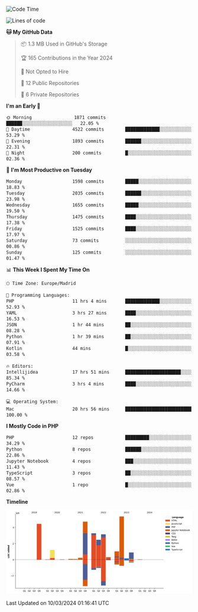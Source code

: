 <!--START_SECTION:waka-->
![Code Time](http://img.shields.io/badge/Code%20Time-90%20hrs%2032%20mins-blue)

![Lines of code](https://img.shields.io/badge/From%20Hello%20World%20I%27ve%20Written-27.3%20million%20lines%20of%20code-blue)

**🐱 My GitHub Data** 

> 📦 1.3 MB Used in GitHub's Storage 
 > 
> 🏆 165 Contributions in the Year 2024
 > 
> 🚫 Not Opted to Hire
 > 
> 📜 12 Public Repositories 
 > 
> 🔑 6 Private Repositories 
 > 
**I'm an Early 🐤** 

```text
🌞 Morning                1871 commits        ██████░░░░░░░░░░░░░░░░░░░   22.05 % 
🌆 Daytime                4522 commits        █████████████░░░░░░░░░░░░   53.29 % 
🌃 Evening                1893 commits        ██████░░░░░░░░░░░░░░░░░░░   22.31 % 
🌙 Night                  200 commits         █░░░░░░░░░░░░░░░░░░░░░░░░   02.36 % 
```
📅 **I'm Most Productive on Tuesday** 

```text
Monday                   1598 commits        █████░░░░░░░░░░░░░░░░░░░░   18.83 % 
Tuesday                  2035 commits        ██████░░░░░░░░░░░░░░░░░░░   23.98 % 
Wednesday                1655 commits        █████░░░░░░░░░░░░░░░░░░░░   19.50 % 
Thursday                 1475 commits        ████░░░░░░░░░░░░░░░░░░░░░   17.38 % 
Friday                   1525 commits        ████░░░░░░░░░░░░░░░░░░░░░   17.97 % 
Saturday                 73 commits          ░░░░░░░░░░░░░░░░░░░░░░░░░   00.86 % 
Sunday                   125 commits         ░░░░░░░░░░░░░░░░░░░░░░░░░   01.47 % 
```


📊 **This Week I Spent My Time On** 

```text
🕑︎ Time Zone: Europe/Madrid

💬 Programming Languages: 
PHP                      11 hrs 4 mins       █████████████░░░░░░░░░░░░   52.93 % 
YAML                     3 hrs 27 mins       ████░░░░░░░░░░░░░░░░░░░░░   16.53 % 
JSON                     1 hr 44 mins        ██░░░░░░░░░░░░░░░░░░░░░░░   08.28 % 
Python                   1 hr 39 mins        ██░░░░░░░░░░░░░░░░░░░░░░░   07.91 % 
Kotlin                   44 mins             █░░░░░░░░░░░░░░░░░░░░░░░░   03.58 % 

🔥 Editors: 
Intellijidea             17 hrs 51 mins      █████████████████████░░░░   85.34 % 
PyCharm                  3 hrs 4 mins        ████░░░░░░░░░░░░░░░░░░░░░   14.66 % 

💻 Operating System: 
Mac                      20 hrs 56 mins      █████████████████████████   100.00 % 
```

**I Mostly Code in PHP** 

```text
PHP                      12 repos            █████████░░░░░░░░░░░░░░░░   34.29 % 
Python                   8 repos             ██████░░░░░░░░░░░░░░░░░░░   22.86 % 
Jupyter Notebook         4 repos             ███░░░░░░░░░░░░░░░░░░░░░░   11.43 % 
TypeScript               3 repos             ██░░░░░░░░░░░░░░░░░░░░░░░   08.57 % 
Vue                      1 repo              █░░░░░░░░░░░░░░░░░░░░░░░░   02.86 % 
```



**Timeline**

![Lines of Code chart](https://raw.githubusercontent.com/danisoronellas/danisoronellas/main/assets/bar_graph.png)


 Last Updated on 10/03/2024 01:16:41 UTC
<!--END_SECTION:waka-->
